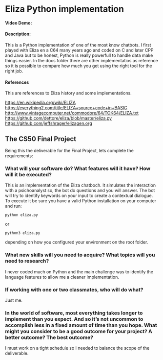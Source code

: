 # Eliza Python implementation
#### Video Demo:  <URL HERE>

#### Description:
This is a Python implementation of one of the most know chatbots.
I first played with Eliza en a C64 many years ago and coded on C and later CPP and Java but to be honest, Python is really powerfull to handle data make things easier.
In the docs folder there are other implementatios as reference so it is possible to compare how much you get using the right tool for the right job.


#### References

This are references to Eliza history and some implementations.

https://en.wikipedia.org/wiki/ELIZA
https://everything2.com/title/ELIZA+source+code+in+BASIC
http://www.vintagecomputer.net/commodore/64/TOK64/ELIZA.txt
https://github.com/dettore/eliza/blob/master/eliza.py
https://github.com/jeffshrager/elizagen.org

## The CS50 Final Project

Being this the deliverable for the Final Project, lets complete the requirements:

### What will your software do? What features will it have? How will it be executed?

This is an implementation of the Eliza chatboch. It simulates the interaction with a psichoanalyst so, the bot do questions and you will answer.
The bot will try to identify keywords on your input to create a contextual dialogue.
To execute it be sure you have a valid Python installation on your computer and run:

`python eliza.py`

or

`python3 eliza.py`

depending on how you configured your environment on the root folder.


### What new skills will you need to acquire? What topics will you need to research?

I never coded much on Python and the main challenge was to identify the language features to allow me a cleaner implementation.



### If working with one or two classmates, who will do what?

Just me.


### In the world of software, most everything takes longer to implement than you expect. And so it’s not uncommon to accomplish less in a fixed amount of time than you hope. What might you consider to be a good outcome for your project? A better outcome? The best outcome?

I must work on a tight schedule so I needed to balance the scope of the deliverable.




